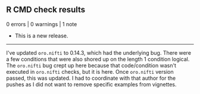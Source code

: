 ## R CMD check results

0 errors | 0 warnings | 1 note

* This is a new release.
---
I've updated `oro.nifti` to 0.14.3, which had the underlying bug.  There were a few conditions that were also shored up on the length 1 condition logical.  The `oro.nifti` bug crept up here because that code/condition wasn't executed in `oro.nifti` checks, but it is here.  Once `oro.nifti` version passed, this was updated.  I had to coordinate with that author for the pushes as I did not want to remove specific examples from vignettes.